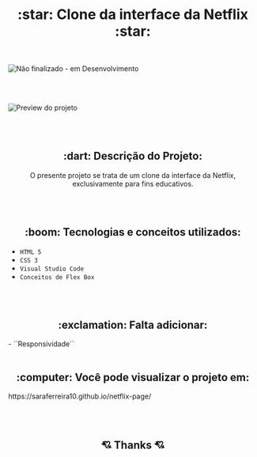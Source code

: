 <h1 align="center">:star: Clone da interface da Netflix :star:</h1>

<br>

![Não finalizado - em Desenvolvimento](http://img.shields.io/static/v1?label=STATUS&message=EM%20DESENVOLVIMENTO&color=GREEN&style=for-the-badge)

<br><br>

![Preview do projeto](https://user-images.githubusercontent.com/97038936/189519902-79dbb1d0-edac-43ee-9e1a-16dc8409077c.PNG)

<br><br>

<h2 align="center">:dart: Descrição do Projeto:</h2>

<p align="center">O presente projeto se trata de um clone da interface da Netflix, exclusivamente para fins educativos.</p>

<br><br>

<h2 align="center">:boom: Tecnologias e conceitos utilizados:</h2>

- ``HTML 5``
- ``CSS 3``
- ``Visual Studio Code``
- ``Conceitos de Flex Box``

<br><br>

<h2 align="center">:exclamation: Falta adicionar:</h2>
- ``Responsividade``
<br><br>

<h2 align="center">:computer: Você pode visualizar o projeto em:</h2>
https://saraferreira10.github.io/netflix-page/

<br><br>

<h2 align="center">💘 Thanks 💘</h2>

